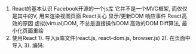 1. React的基本认识
	Facebook开源的一个js库
	它并不是一个MVC框架, 而仅仅是其中的V, 用来渲染视图页面
	React关心
		显示/更新DOM
		响应事件
	React高效的原因
		虚拟(virtual)DOM, 不总是直接操作DOM
		高效的DOM Diff算法, 最小化页面重绘
2. 使用React
	1). 导入js库文件(react.js, react-dom.js, browser.js)
	2). 在页面中导入
	3). 编码:
		<div id="container"></div>
		<script type=text/babel>
			var aa = 123
			ReactDOM.render(<h1>{aa}</h2>, containerDOM);
3. JSX
	javascript XML
	react的代码由js的代码和xml标签组件
	js中直接可以套xml标签, 但xml标签要套js需要放在{}中
	xml标签必须有结束
	在解析显示js数组时, 会自动遍历显示
	把数据的数组转换为标签的数组: 
		var liArr = dataArr.map(function(item, index){
			return <li key={index}>{item}</li>
		})
4. Component
	1. 基本理解和使用
		自定义的标签: 组件类/标签
		创建组件类
			var MyComp = React.createClass({
				render : function(){
					this instanceof MyComp --->true 
					return (
						vDOM
					);
				}
			})
			MyComp是constructor function
		渲染组件标签
			ReactDOM.render(<MyComp/>,  cotainerEle);
			一个组件标签React内部会创建对应的组件类实例对象
	2. props
		所有组件标签的属性的集合对象
		给标签指定属性, 保存外部数据(可能是一个function)
		在组件内部读取属性: this.props.propertyName
		作用: 从目标组件外部向组件内部传递数据
	3. refs
		组件内包含ref属性的标签的集合
		给操作目标标签指定ref属性, 打一个标识
		在组件内部获得标签对象: this.refs.refName(只是得到了标签元素对象)
		作用: 操作组件内部的真实标签dom对象
	4. state
		组件被称为"状态机", 页面的显示是根据组件的state属性的数据来显示
		初始化指定:
			getInitialState : function(){
				return {
					stateName1 : stateValue1,
					stateName2 : stateValue2
				};
			}
		读取显示: {this.state.stateName1}
		更新状态(页面) : this.setState({stateName1 : newValue})
	5. 实现一个双向绑定的组件
		React是单向数据流
		需要手动实现
	6. 生命周期
		mount
		update
		unmount

		will/did

		componentDidMount : function(){ //在vDOM已经插入到真实dom后才执行
			//做一些监听的工作
			//比如: 启动定时器, 订阅事件
		}
5. ajax
	React没有ajax模块, 需要使用其它ajax库
	一般是在componentDidMount中发送ajax请求, 得到数据后, 更新state
	可以使用promise的方式

应用:
	多个组件的设计
	数据的结构
	数据的传递和保存
	自定义事件处理: pubsub.js
	PubSub.subscribe("事件名", function(eventName, data){})
	PubSub.publish("事件名", data) : 发布事件
	

event.target.value
xxxxxx
	
